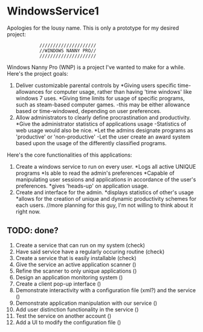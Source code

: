 WindowsService1
===============

Apologies for the lousy name. This is only a prototype for my desired project:

                /////////////////////
                //WINDOWS NANNY PRO//
                /////////////////////

Windows Nanny Pro (WNP) is a project I've wanted to make for a while. Here's the project goals:
1. Deliver customizable parental controls by
   *Giving users specific time-allowances for computer usage, rather than having 'time windows' like windows 7 uses.
   *Giving time limits for usage of specific programs, such as steam-based computer games.
      -this may be either allowance based or time-windowed, depending on user preferences.
2. Allow administrators to clearly define procrastination and productivity.
  *Give the administrator statistics of applications usage
      -Statistics of web usage would also be nice.
  *Let the admins designate programs as 'productive' or 'non-productive'
      -Let the user create an award system based upon the usage of the differently classified programs.

Here's the core functionalities of this applications:
1. Create a windows service to run on every user.
  *Logs all active UNIQUE programs
  *Is able to read the admin's preferences
  *Capable of manipulating user sessions and applications in accordance of the user's preferences.
  *gives 'heads-up' on application usage.
2. Create and interface for the admin.
  *displays statistics of other's usage
  *allows for the creation of unique and dynamic productivity schemes for each users.
      //more planning for this guy, I'm not willing to think about it right now.

TODO:                                                                             done?
-------------------------------------------------------------------------------------------
  1. Create a service that can run on my system                                   (check)
  2. Have said service have a regularly occuring routine                          (check)
  3. Create a service that is easily installable                                  (check)
  4. Give the service an active application scanner                               ()
  5. Refine the scanner to only unique applications                               ()
  6. Design an application monitoring system                                      ()
  7. Create a client pop-up interface                                             ()
  8. Demonstrate interactivity with a configuration file (xml?) and the service   ()
  9. Demonstrate application manipulation with our service                        ()
  10. Add user distinction functionality in the service                           ()
  11. Test the service on another account                                         ()
  12. Add a UI to modify the configuration file                                   ()
